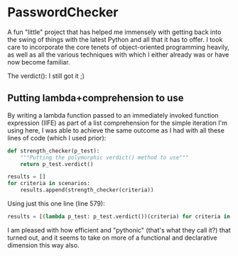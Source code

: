 # PasswordChecker

A fun "little" project that has helped me immensely with getting back into the swing of things with the latest Python and all that it has to offer. I took care to incorporate the core tenets of object-oriented programming heavily, as well as all the various techniques with which I either already was or have now become familiar.

The verdict(): I still got it ;)

## Putting lambda+comprehension to use

By writing a lambda function passed to an immediately invoked function expression (IIFE) as part of a list comprehension for the simple iteration I'm using here, I was able to achieve the same outcome as I had with all these lines of code (which I used prior):

```python
def strength_checker(p_test):
    """Putting the polymorphic verdict() method to use"""
    return p_test.verdict()

results = []
for criteria in scenarios:
    results.append(strength_checker(criteria))
```

Using just this one line (line 579):

```python
results = [(lambda p_test: p_test.verdict())(criteria) for criteria in scenarios]
```

I am pleased with how efficient and "pythonic" (that's what they call it?) that turned out, and it seems to take on more of a functional and declarative dimension this way also.
